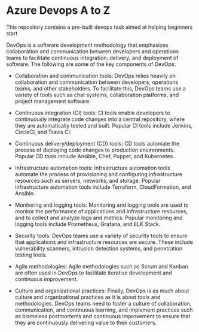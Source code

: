 # Azure Devops A to Z

This repository contains a pre-built devops task aimed at helping beginners start

DevOps is a software development methodology that emphasizes collaboration and communication between developers and operations teams to facilitate continuous integration, delivery, and deployment of software. The following are some of the key components of DevOps:

- Collaboration and communication tools: DevOps relies heavily on collaboration and communication between developers, operations teams, and other stakeholders. To facilitate this, DevOps teams use a variety of tools such as chat systems, collaboration platforms, and project management software.

- Continuous integration (CI) tools: CI tools enable developers to continuously integrate code changes into a central repository, where they are automatically tested and built. Popular CI tools include Jenkins, CircleCI, and Travis CI.

- Continuous delivery/deployment (CD) tools: CD tools automate the process of deploying code changes to production environments. Popular CD tools include Ansible, Chef, Puppet, and Kubernetes.

- Infrastructure automation tools: Infrastructure automation tools automate the process of provisioning and configuring infrastructure resources such as servers, networks, and storage. Popular infrastructure automation tools include Terraform, CloudFormation, and Ansible.

- Monitoring and logging tools: Monitoring and logging tools are used to monitor the performance of applications and infrastructure resources, and to collect and analyze logs and metrics. Popular monitoring and logging tools include Prometheus, Grafana, and ELK Stack.

- Security tools: DevOps teams use a variety of security tools to ensure that applications and infrastructure resources are secure. These include vulnerability scanners, intrusion detection systems, and penetration testing tools.

- Agile methodologies: Agile methodologies such as Scrum and Kanban are often used in DevOps to facilitate iterative development and continuous improvement.

- Culture and organizational practices: Finally, DevOps is as much about culture and organizational practices as it is about tools and methodologies. DevOps teams need to foster a culture of collaboration, communication, and continuous learning, and implement practices such as blameless postmortems and continuous improvement to ensure that they are continuously delivering value to their customers.